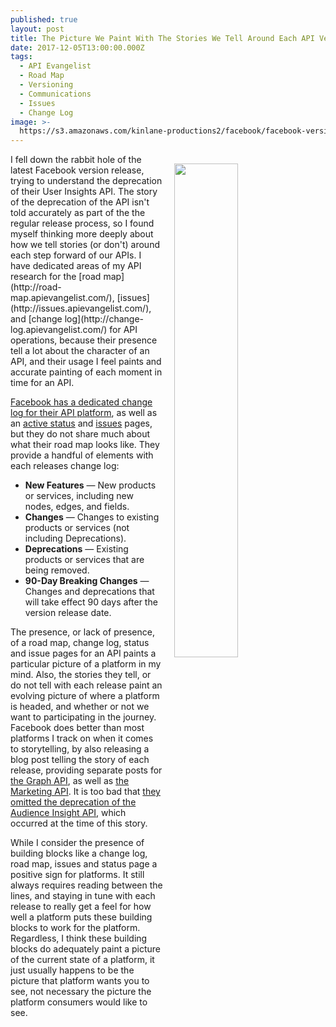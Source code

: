 ```yaml
---
published: true
layout: post
title: The Picture We Paint With The Stories We Tell Around Each API Version Release
date: 2017-12-05T13:00:00.000Z
tags:
  - API Evangelist
  - Road Map
  - Versioning
  - Communications
  - Issues
  - Change Log
image: >-
  https://s3.amazonaws.com/kinlane-productions2/facebook/facebook-version-211-release.png
---
```

<p><img src="https://s3.amazonaws.com/kinlane-productions2/facebook/facebook-version-211-release.png" align="right" width="45%" style="padding: 15px;" /></p>I fell down the rabbit hole of the latest Facebook version release, trying to understand the deprecation of their User Insights API. The story of the deprecation of the API isn't told accurately as part of the the regular release process, so I found myself thinking more deeply about how we tell stories (or don't) around each step forward of our APIs. I have dedicated areas of my API research for the [road map](http://road-map.apievangelist.com/), [issues](http://issues.apievangelist.com/), and [change log](http://change-log.apievangelist.com/) for API operations, because their presence tell a lot about the character of an API, and their usage I feel paints and accurate painting of each moment in time for an API. 

[Facebook has a dedicated change log for their API platform](https://developers.facebook.com/docs/graph-api/changelog), as well as an [active status](https://developers.facebook.com/status/dashboard/) and [issues](https://developers.facebook.com/status/issues/) pages, but they do not share much about what their road map looks like. They provide a handful of elements with each releases change log:

- **New Features** — New products or services, including new nodes, edges, and fields.
- **Changes** — Changes to existing products or services (not including Deprecations).
- **Deprecations** — Existing products or services that are being removed.
- **90-Day Breaking Changes** — Changes and deprecations that will take effect 90 days after the version release date.

The presence, or lack of presence, of a road map, change log, status and issue pages for an API paints a particular picture of a platform in my mind. Also, the stories they tell, or do not tell with each release paint an evolving picture of where a platform is headed, and whether or not we want to participating in the journey. Facebook does better than most platforms I track on when it comes to storytelling, by also releasing a blog post telling the story of each release, providing separate posts for [the Graph API](https://developers.facebook.com/blog/post/2017/11/07/graphapi-v2.11/), as well as [the Marketing API](https://developers.facebook.com/ads/blog/post/2017/11/07/marketing-api-v211/). It is too bad that [they omitted the deprecation of the Audience Insight API](https://developers.facebook.com/ads/blog/post/2017/11/07/marketing-api-v211/), which occurred at the time of this story.

While I consider the presence of building blocks like a change log, road map, issues and status page a positive sign for platforms. It still always requires reading between the lines, and staying in tune with each release to really get a feel for how well a platform puts these building blocks to work for the platform. Regardless, I think these building blocks do adequately paint a picture of the current state of a platform, it just usually happens to be the picture that platform wants you to see, not necessary the picture the platform consumers would like to see.

